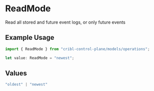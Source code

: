 # ReadMode

Read all stored and future event logs, or only future events

## Example Usage

```typescript
import { ReadMode } from "cribl-control-plane/models/operations";

let value: ReadMode = "newest";
```

## Values

```typescript
"oldest" | "newest"
```